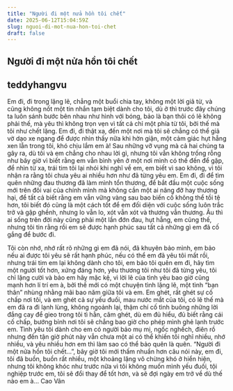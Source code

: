 ```yaml
---
title: "Người đi một nửa hồn tôi chết"
date: 2025-06-12T15:04:59Z
slug: nguoi-di-mot-nua-hon-toi-chet
draft: false
---
```


## Người đi một nửa hồn tôi chết

## teddyhangvu

Em đi, đi trong lặng lẽ, chẳng một buổi chia tay, không một lời giã từ, và cũng không nốt một tin nhắn tạm biệt dành cho tôi, dù ở thì trước đây chúng ta luôn sánh bước bên nhau như hình với bóng, bảo là bạn thôi có lẽ không phải thế, mà yêu thì không trọn vẹn vì tất cả chỉ một phía từ tôi, bởi thế mà tôi như chết lặng.
Em đi, đi thật xa, đến một nơi mà tôi sẽ chẳng có thể giả vờ dạo xe ngang để được nhìn thấy nữa khi hờn giận, một cảm giác hụt hẫng xen lẫn trong tôi, khó chịu lắm em à! Sau những vỡ vụng mà cả hai chúng ta gây ra, dù tôi và em chẳng cho nhau lời gì, nhưng tôi vẫn không trống rỗng như bây giờ vì biết rằng em vẫn bình yên ở một nơi mình có thế đến để gặp, để nhìn từ xa, trái tim tôi lại nhói khi nghĩ về em, em biết vì sao không, vì tôi nhận ra rằng tôi chưa yêu ai nhiều hơn như đã từng yêu em.
Em đi, đi để tìm quên những đau thương đã làm mình tổn thương, để bắt đầu một cuộc sống mới trên đôi vai của chính mình mà không cần một ai nâng đỡ hay thương hại, để tất cả biết rằng em vẫn vững vàng sau bao biến cố không thể tồi tệ hơn, tôi biết đó cũng là một cách tốt để em đối diện với cuộc sống luôn trắc trở và gập ghềnh, nhưng lo vẫn lo, xót vẫn xót và thương vẫn thương. Âu thì ai sống trên đời này cũng phải một lần đớn đau, hụt hẫng, em cũng thế, nhưng tôi tin rằng rồi em sẽ được hạnh phúc sau tất cả những gì em đã cố gắng để bước đi.
 
Tôi còn nhớ, nhớ rất rõ những gì em đã nói, đã khuyên bảo mình, em bảo nếu ai được tôi yêu sẽ rất hạnh phúc, nếu có thể em đã yêu tôi mất rồi, nhưng trái tim em lại không dành cho tôi, em bảo tôi quên em đi, hãy tìm một người tốt hơn, xứng đáng hơn, yêu thương tôi như tôi đã từng yêu, tôi chỉ lặng cười và bảo em hãy mặc kệ, vì lời lẽ của tình yêu bao giờ cũng mạnh hơn lí trí em à, bởi thế mới có một chuyện tình lặng lẽ, một tình “bạn thân” nhùng nhằng mãi bao năm giữa tôi và em. Em ghét, rất ghét sự cố chấp nơi tôi, và em ghét cả sự yếu đuối, mau nước mắt của tôi, có lẽ thế mà em đã ra đi lạnh lùng, không ngoảnh lại, thậm chí cố tình buông những lời đắng cay để gieo trong tôi tì hằn, căm ghét, dù em đủ hiểu, đủ biết rằng cái cố chấp, bướng bỉnh nơi tôi sẽ chẳng bao giờ cho phép mình ghẻ lạnh trước em. Tình yêu tôi dành cho em có người bảo mụ mị, ngốc nghếch, điên rồ nhưng đến tận giờ phút này vẫn chưa một ai có thể khiến tôi nghĩ nhiều, nhớ nhiều, và yêu nhiều hơn em thì làm sao có thể bảo quên là quên.
“Người đi một nửa hồn tôi chết…”, bây giờ tôi mới thấm nhuần hơn câu nói này, em đi, tôi đã buồn, buồn rất nhiều, một khoảng lặng vô chừng khó ở hiển hiện, nhưng tôi không khóc như trước nữa vì tôi không muốn mình yếu đuối, tội nghiệp trước em, tôi sẽ đổi thay để tốt hơn, và sẽ đợi ngày em trở về dù thế nào em à…
Cao Vân